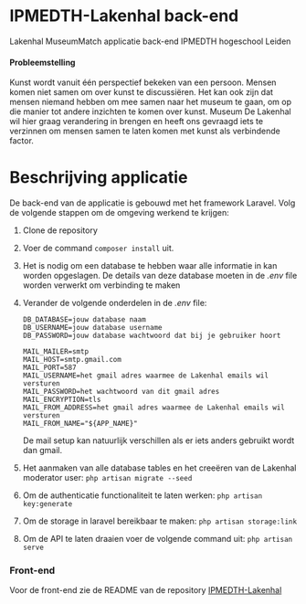 # IPMEDTH-Lakenhal back-end
Lakenhal MuseumMatch applicatie back-end IPMEDTH hogeschool Leiden

#### Probleemstelling
Kunst wordt vanuit één perspectief bekeken van een persoon. Mensen komen niet samen om over kunst te discussiëren. 
Het kan ook zijn dat mensen niemand hebben om mee samen naar het museum te gaan, om op die manier tot andere inzichten te komen over kunst.
Museum De Lakenhal wil hier graag verandering in brengen en heeft ons gevraagd iets te verzinnen om mensen samen te laten komen met kunst als verbindende factor.

# Beschrijving applicatie
De back-end van de applicatie is gebouwd met het framework Laravel. Volg de volgende stappen om de omgeving werkend te krijgen:
1. Clone de repository
2. Voer de command `composer install` uit. 
3. Het is nodig om een database te hebben waar alle informatie in kan worden opgeslagen. De details van deze database moeten in de _.env_ file worden verwerkt om verbinding te maken
4. Verander de volgende onderdelen in de _.env_ file: 
   ```
   DB_DATABASE=jouw database naam
   DB_USERNAME=jouw database username
   DB_PASSWORD=jouw database wachtwoord dat bij je gebruiker hoort
   
   MAIL_MAILER=smtp
   MAIL_HOST=smtp.gmail.com
   MAIL_PORT=587
   MAIL_USERNAME=het gmail adres waarmee de Lakenhal emails wil versturen 
   MAIL_PASSWORD=het wachtwoord van dit gmail adres
   MAIL_ENCRYPTION=tls
   MAIL_FROM_ADDRESS=het gmail adres waarmee de Lakenhal emails wil versturen
   MAIL_FROM_NAME="${APP_NAME}"
   ```
   De mail setup kan natuurlijk verschillen als er iets anders gebruikt wordt dan gmail.

4. Het aanmaken van alle database tables en het creeëren van de Lakenhal moderator user: `php artisan migrate --seed`
5. Om de authenticatie functionaliteit te laten werken: `php artisan key:generate`
6. Om de storage in laravel bereikbaar te maken: `php artisan storage:link`
7. Om de API te laten draaien voer de volgende command uit: `php artisan serve`

### Front-end
Voor de front-end zie de README van de repository [IPMEDTH-Lakenhal](https://github.com/mauricekoreman/IPMEDTH-Lakenhal)
